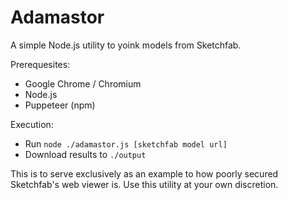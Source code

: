 # Adamastor

A simple Node.js utility to yoink models from Sketchfab.

Prerequesites:
- Google Chrome / Chromium
- Node.js
- Puppeteer (npm)

Execution:
- Run `node ./adamastor.js [sketchfab model url]`
- Download results to `./output`

This is to serve exclusively as an example to how poorly secured Sketchfab's web viewer is. Use this utility at your own discretion.

